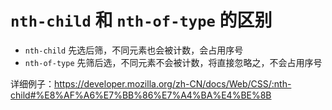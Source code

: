 # `nth-child` 和 `nth-of-type` 的区别

- `nth-child` 先选后筛，不同元素也会被计数，会占用序号
- `nth-of-type` 先筛后选，不同元素不会被计数，将直接忽略之，不会占用序号

详细例子：https://developer.mozilla.org/zh-CN/docs/Web/CSS/:nth-child#%E8%AF%A6%E7%BB%86%E7%A4%BA%E4%BE%8B
